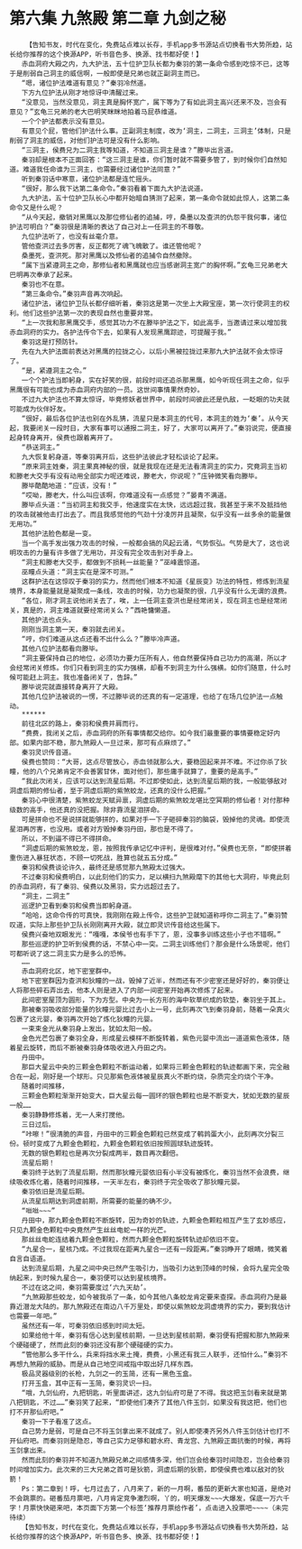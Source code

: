 # 第六集 九煞殿 第二章 九剑之秘
        【告知书友，时代在变化，免费站点难以长存，手机app多书源站点切换看书大势所趋，站长给你推荐的这个换源APP，听书音色多、换源、找书都好使！】
       赤血洞府大殿之内，九大护法，五十位护卫队长都为秦羽的第一条命令感到吃惊不已，这等于是削弱自己洞主的威信啊，一般即使是兄弟也就正副洞主而已。
       “嗯，诸位护法难道有意见？”秦羽冷然道。
       下方九位护法从刚才地惊讶中清醒过来。
       “没意见，当然没意见，洞主真是胸怀宽广，属下等为了有如此洞主高兴还来不及，岂会有意见？”玄龟三兄弟的老大巴明笑眯眯地拍着马屁恭维道。
       一个个护法都表示没有意见。
       有意见个屁，管他们护法什么事。正副洞主制度，改为‘洞主，二洞主，三洞主’体制，只是削弱了洞主的威信，对他们护法可是没有什么影响。
       “三洞主，侯费兄为二洞主我等知道，不知道三洞主是谁？”滕毕出言道。
       秦羽却是根本不正面回答：“这三洞主是谁，你们暂时就不需要多管了，到时候你们自然知道。难道我任命谁为三洞主，也需要经过诸位护法同意？”
       听到秦羽话中寒意，诸位护法都是连忙摇头。
       “很好，那么我下达第二条命令。”秦羽看着下面九大护法说道。
       九大护法，五十位护卫队长心中都开始暗自猜测了起来，第一条命令就如此惊人，这第二条命令又是什么呢？
       “从今天起，撤销对黑鹰以及那位修仙者的追捕，哼，桑墨以及查洪的仇怨干我何事，诸位护法可明白？”秦羽很是清晰的表达了自己对上一任洞主的不尊敬。
       九位护法听了，也没有丝毫介意。
       管他查洪过去多厉害，反正都死了魂飞魄散了。谁还管他呢？
       桑墨死，查洪死。那对黑鹰以及修仙者的追捕令自然撤除。
       “属下当紧遵洞主之命，那修仙者和黑鹰就也应当感谢洞主宽广的胸怀啊。”玄龟三兄弟老大巴明再次奉承了起来。
       秦羽也不在意。
       “第三条命令。”秦羽声音再次响起。
       诸位护法，诸位护卫队长都仔细听着，秦羽这是第一次坐上大殿宝座，第一次行使洞主的权利。他们这些护法第一次的表现自然也重要非常。
       “上一次我和那黑鹰交手，感觉其功力不在滕毕护法之下，如此高手，当邀请过来以增加我赤血洞府的实力。各护法传令下去，如果有人发现黑鹰踪迹，可提醒于我。”
       秦羽这是打预防针。
       先在九大护法面前表达对黑鹰的拉拢之心，以后小黑被拉拢过来那九大护法就不会太惊讶了。
       “是，紧遵洞主之令。”
       一个个护法当即躬身，实在好笑的很，前段时间还追杀那黑鹰，如今听现任洞主之命，似乎黑鹰很有可能也成为赤血洞府内部的一员。这世间事情果然奇妙。
       不过九大护法也不算太惊讶，毕竟修妖者世界中，前段时间彼此还是仇敌，一眨眼的功夫就可能成为伙伴好友。
       “很好，最后各位护法也别在外乱猜，流星只是本洞主的代号，本洞主的姓为‘秦’。从今天起，我要闭关一段时日，大家有事可以通报二洞主，好了，大家可以离开了。”秦羽说完，便直接起身转身离开，侯费也跟着离开了。
       “恭送洞主。”
       九大恢复躬身道，等秦羽离开后，这些护法彼此才轻松谈论了起来。
       “原来洞主姓秦，洞主果真神秘的很，就是我现在还是无法看清洞主的实力，究竟洞主当初和滕老大交手有没有动用全部实力呢还难说，滕老大，你说呢？”庒钟微笑看向滕毕。
       滕毕酷酷地道：“应该，没有！”
       “哎呦，滕老大，什么叫应该啊，你难道没有一点感觉？”晏青不满道。
       滕毕点头道：“当初洞主和我交手，他速度实在太快，远远超过我，我甚至于来不及抵挡他的攻击就被他击打出去了。而且我感觉他的气劲十分凌厉并且凝聚，似乎没有一丝多余的能量做无用功。”
       其他护法脸色都是一变。
       当一个高手发出强力攻击的时候，一般都会搞的风起云涌，气势恢弘。气势是大了，这也说明攻击的力量有许多做了无用功，并没有完全攻击到对手身上。
       “洞主和滕老大交手，都做到不损耗一丝能量？”巫峰震惊道。
       巫瞳点头道：“洞主实在是深不可测。”
       这群护法在这惊叹于秦羽的实力，然而他们根本不知道《星辰变》功法的特性，修炼到流星境界，本身能量就是凝聚成一条线，攻击的时候，功力也凝聚的很，几乎没有什么无谓的浪费。
       “各位，刚才洞主说他闭关去了，唉，上一任洞主查洪也是经常闭关，现在洞主也是经常闭关，真是的，洞主难道就要经常闭关么？”西艳慵懒道。
       其他护法也点头。
       刚刚当洞主第一天，秦羽就去闭关。
       “哼，你们难道从这点还看不出什么么？”滕毕冷声道。
       其他八位护法都看向滕毕。
       “洞主要保持自己的地位，必须功力要力压所有人，他自然要保持自己功力的高潮，所以才会经常闭关修炼。你们只看到洞主的实力强横，却看不到洞主为什么强横。如你们随意，什么时候可能赶上洞主。我也准备闭关了，告辞。”
       滕毕说完就直接转身离开了大殿。
       其他几位护法被说的一愣，不过滕毕说的还真的有一定道理，也给了在场几位护法一点触动。
       ******
       前往北区的路上，秦羽和侯费并肩而行。
       “费费，我闭关之后，赤血洞府的所有事情都交给你。如今我们最重要的事情要稳定好内部。如果内部不稳，那九煞殿人一旦过来，那可有点麻烦了。”
       秦羽灵识传音道。
       侯费也赞同：“大哥，这点尽管放心，赤血领就那么大，要稳固起来并不难。不过你杀了狄瞳，他的八个兄弟肯定不会善罢甘休，面对他们，那些庸手就算了，重要的是高手。”
       “我此次闭关，应该可以达到流星后期。不过即使如此，达到流星后期的我，一般能够敌对洞虚后期的修仙者，至于洞虚后期的紫煞蛟龙，还真的没什么把握。”
       秦羽心中很清楚，紫煞蛟龙天赋异禀，洞虚后期的紫煞蛟龙堪比空冥期的修仙者！对付那种级数的高手，他还真的没把握。除非靠流星泪拼命。
       可是拼命也不是说拼就能够拼的，如果对手一下子砸碎秦羽的脑袋，毁掉他的灵魂。即使流星泪再厉害，也没用。或者对方毁掉秦羽丹田，那也是不得了。
       所以，不到逼不得已不得拼命。
       “洞虚后期的紫煞蛟龙，恩，按照我传承记忆中评判，是很难对付。”侯费也无奈，“即使拼着重伤进入暴狂状态，不顾一切死战，胜算也就五五分成。”
       秦羽和侯费谈论许久，最终还是感觉那九煞殿太过强大。
       不过秦羽和侯费明白，以此刻他们的实力，足以横扫九煞殿麾下的其他七大洞府，毕竟此刻的赤血洞府，有了秦羽、侯费以及黑羽，实力远超过去了。
       “洞主，二洞主”
       巡逻护卫看到秦羽和侯费当即躬身道。
       “哈哈，这命令传的可真快，我刚刚在殿上传令，这些护卫就知道称呼你二洞主了。”秦羽赞叹道，实际上那些护卫队长刚刚离开大殿，就立即灵识传音给这些属下。
       侯费兴奋地双眼发光：“嘎嘎，本侯爷也有手下了，恩，没事多训练这些小子也不错啊。”
       那些巡逻的护卫听到侯费的话，不禁心中一突。二洞主训练他们？那会是什么场景呢，他们可都听说了这二洞主实力是多么的恐怖。
       ……
       赤血洞府北区，地下密室群中。
       地下密室群因为查洪和狄瞳的一战，毁掉了近半，然而还有不少密室还是好好的，秦羽便让人将那些碎石弄出去，他本人则是进入了内部一间密室开始再次修炼了起来。
       此间密室屋顶为圆形，下为方型。中央为一长方形的海中软草织成的软垫，秦羽坐于其上。
       那被秦羽吸收部分能量的狄瞳元婴比过去小上一号，此刻再次飞到秦羽身前，随着一朵真火包裹了这元婴，秦羽再次开始了炼化狄瞳的元婴。
       一束束金光从秦羽身上发出，犹如太阳一般。
       金色光芒包裹了秦羽全身，形成星云模样不断旋转着，紫色元婴中流出一道道紫色液体，随着星云旋转，而后不断被秦羽身体吸收进入丹田之内。
       丹田中。
       那巨大星云中央的三颗金色颗粒不断运动着，如果将三颗金色颗粒的轨迹都画下来，完全融合在一起，刚好是一个球形。只见那紫色液体被星辰真火不断灼烧，杂质完全灼烧个干净。
       随着时间推移，
       三颗金色颗粒渐渐开始变大，巨大星云每一圆环的银色颗粒也是不断变大，犹如无数的星辰一般……
       秦羽静静修炼着，无一人来打搅他。
       三日过后。
       “咔嚓！”很清脆的声音，丹田中的三颗金色颗粒已然变成了鹌鹑蛋大小，此刻再次分裂三份。顿时变成了九颗金色颗粒，九颗金色颗粒依旧按照圆球轨迹旋转。
       无数的银色颗粒也是再次分裂成两半，数目再次翻倍。
       流星后期！
       秦羽终于达到了流星后期，然而那狄瞳元婴依旧有小半没有被炼化，秦羽当然不会浪费，继续吸收炼化着，随着时间推移，一天半左右，秦羽终于完全吸收了那狄瞳元婴。
       秦羽依旧是流星后期。
       从流星后期达到洞虚前期，所需要的能量的确不少。
       “咝咝~~~”
       丹田中，那九颗金色颗粒不断旋转，因为奇妙的轨迹，九颗金色颗粒相互产生了玄妙感应，只见九颗金色颗粒中央竟然产生丝丝电蛇一样的光芒。
       那丝丝电蛇连结着九颗金色颗粒，然而九颗金色颗粒旋转轨迹却依旧不变。
       “九星合一，星核乃成。不过我现在距离九星合一还有一段距离。”秦羽睁开了眼睛，微笑着自言自语道。
       达到流星后期，九星之间中央已然产生吸引力，当吸引力达到顶峰的时候，会将九星完全吸纳起来，到时候九星合一，秦羽便可以达到星核境界。
       不过在这之间，秦羽需要度过‘六九天劫’。
       “九煞殿那些蛟龙，如今被我杀了一条，如今其他八条蛟龙肯定要来查探。赤血洞府乃是最靠近潜龙大陆的。那九煞殿还在南边八千万里处，即使以紫煞蛟龙洞虚境界的实力，要到我估计也需要一年吧。”
       虽然还有一年，可秦羽依旧感到时间太短。
       如果给他十年，秦羽有信心达到星核前期，一旦达到星核前期，秦羽便有把握和那九煞殿来个硬碰硬了，然而此刻的秦羽还没有那个硬碰硬的实力。
       “管他那么多干什么，兵来将挡水来土掩，费费，小黑还有我三人联手，还怕什么。”秦羽不再想九煞殿的威胁。而是从自己地空间戒指中取出好几样东西。
       极品灵器级别的长枪，九剑之一的玉简，还有一黑色玉盒。
       打开玉盒，其中正有一玉简，秦羽灵识一扫。
       “哦，九剑仙府，九把钥匙，听里面讲述，这九剑仙府可是了不得。我这把玉剑看来就是第八把钥匙，不过……”秦羽笑了起来，“即使他们凑齐了其他八件玉剑，如果没有我这把，他们也打不开那仙府吧。”
       秦羽一下子看准了这点。
       自己势力是弱，可是自己不将玉剑拿出来不就成了。别人即使凑齐另外八件玉剑估计也打不开仙府吧。而秦羽则是隐忍，等自己实力足够和碧水府、青龙宫、九煞殿正面抗衡的时候，再将玉剑拿出来。
       然而此刻的秦羽并不知道九煞殿兄弟之间感情多深，他们岂会给秦羽时间隐忍，岂会给秦羽时间增加实力。此次来的三大兄弟之首可是狄箭，洞虚后期的狄箭，即使侯费也难以敌对的狄箭！
       Ps：第二章到！呼，七月过去了，八月来了，新的一月啊，番茄的更新大家也知道，是绝对不会跳票的。砸番茄月票吧，八月肯定竞争激烈啊，丫的，明天爆发~~~大爆发，保底一万六千字！月票快快砸来吧，本页面下方第一个标签‘推荐月票给作者’，点击进入投票吧~~~~（未完待续）
       【告知书友，时代在变化，免费站点难以长存，手机app多书源站点切换看书大势所趋，站长给你推荐的这个换源APP，听书音色多、换源、找书都好使！】